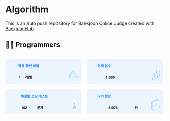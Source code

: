 # Algorithm
This is an auto push repository for Baekjoon Online Judge created with [BaekjoonHub](https://github.com/BaekjoonHub/BaekjoonHub).

## 🧑‍🎓 Programmers
[![](https://github.com/Chehok/Algorithm/blob/master/programmers-rank/lib/result.svg)](https://github.com/Chehok/Algorithm)
